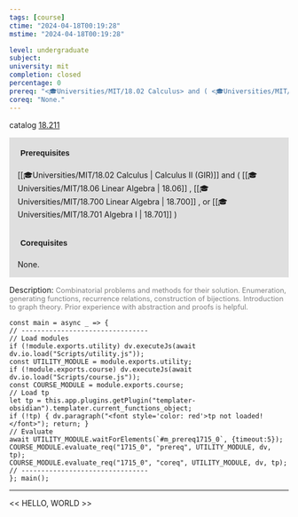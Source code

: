 ```yaml
---
tags: [course]
ctime: "2024-04-18T00:19:28"
mstime: "2024-04-18T00:19:28"

level: undergraduate
subject: 
university: mit
completion: closed
percentage: 0
prereq: "<🎓Universities/MIT/18.02 Calculus> and ( <🎓Universities/MIT/18.06 Linear Algebra> , <🎓Universities/MIT/18.700 Linear Algebra> , or <🎓Universities/MIT/18.701 Algebra I> )"
coreq: "None."
---
```


catalog [18.211](http://student.mit.edu/catalog/m18a.html#18.211)

<span style="display: block; padding: 15px; background-color: rgb(100, 100, 100, 0.2);"><font id="m_prereq1715_0" style="display: block; font-family: Arial, sans-serif; font-weight: bold; padding: 5px">Prerequisites</font><br><span id="prereq1715_0">[[🎓Universities/MIT/18.02 Calculus | Calculus II (GIR)]] and ( [[🎓Universities/MIT/18.06 Linear Algebra | 18.06]] , [[🎓Universities/MIT/18.700 Linear Algebra | 18.700]] , or [[🎓Universities/MIT/18.701 Algebra I | 18.701]] )</span></span>
<span style="display: block; padding: 15px; background-color: rgb(100, 100, 100, 0.2);"><font id="m_coreq1715_0" style="display: block; font-family: Arial, sans-serif; font-weight: bold; padding: 5px">Corequisites</font><br><span id="coreq1715_0">None.</span></span>

<font style="">Description:</font>
<font style="color: grey; font-size: 0.8rem;">Combinatorial problems and methods for their solution. Enumeration, generating functions, recurrence relations, construction of bijections. Introduction to graph theory. Prior experience with abstraction and proofs is helpful.</font>

```dataviewjs
const main = async _ => {
// --------------------------------
// Load modules
if (!module.exports.utility) dv.executeJs(await dv.io.load("Scripts/utility.js"));
const UTILITY_MODULE = module.exports.utility;
if (!module.exports.course) dv.executeJs(await dv.io.load("Scripts/course.js"));
const COURSE_MODULE = module.exports.course;
// Load tp
let tp = this.app.plugins.getPlugin("templater-obsidian").templater.current_functions_object;
if (!tp) { dv.paragraph("<font style='color: red'>tp not loaded!</font>"); return; }
// Evaluate
await UTILITY_MODULE.waitForElements(`#m_prereq1715_0`, {timeout:5});
COURSE_MODULE.evaluate_req("1715_0", "prereq", UTILITY_MODULE, dv, tp);
COURSE_MODULE.evaluate_req("1715_0", "coreq", UTILITY_MODULE, dv, tp);
// --------------------------------
}; main();
```

---

<< HELLO, WORLD >>
